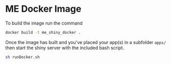 # ME Docker Image

To build the image run the command 
```bash
docker build -t me_shiny_docker .
```

Once the image has built and you've placed your app(s) in a subfolder `apps/` then start the shiny server with the included bash script. 

```bash
sh runDocker.sh
````
